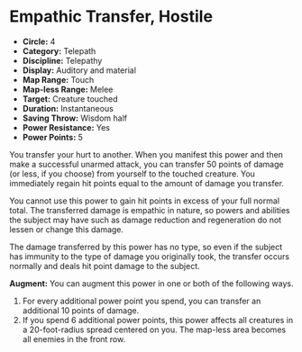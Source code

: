 # Empathic Transfer, Hostile

- **Circle:** 4
- **Category:** Telepath
- **Discipline:** Telepathy
- **Display:** Auditory and material
- **Map Range:** Touch
- **Map-less Range:** Melee
- **Target:** Creature touched
- **Duration:** Instantaneous
- **Saving Throw:** Wisdom half
- **Power Resistance:** Yes
- **Power Points:** 5

You transfer your hurt to another. When you manifest this power and then make a successful unarmed attack, you can transfer 50 points of damage (or less, if you choose) from yourself to the touched creature. You immediately regain hit points equal to the amount of damage you transfer.

You cannot use this power to gain hit points in excess of your full normal total. The transferred damage is empathic in nature, so powers and abilities the subject may have such as damage reduction and regeneration do not lessen or change this damage.

The damage transferred by this power has no type, so even if the subject has immunity to the type of damage you originally took, the transfer occurs normally and deals hit point damage to the subject.

**Augment:** You can augment this power in one or both of the following ways.

1. For every additional power point you spend, you can transfer an additional 10 points of damage.
2. If you spend 6 additional power points, this power affects all creatures in a 20-foot-radius spread centered on you. The map-less area becomes all enemies in the front row.
